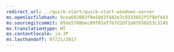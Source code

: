 ```yaml
---
redirect_url: ../quick-start/quick-start-windows-server
ms.openlocfilehash: 9cea692083f9e50d3f482e7c9333652f5f9bf443
ms.sourcegitcommit: 65de5708bec89f01ef7b7d2df2a87656b53c3145
ms.translationtype: HT
ms.contentlocale: ja-JP
ms.lasthandoff: 07/21/2017
---
```

